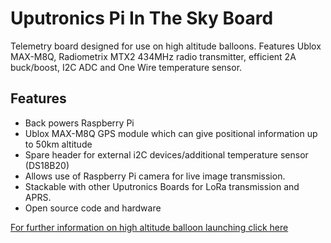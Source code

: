 <!--
---
name: Uputronics Pi In The Sky Board
class: board
type: gps,Radio
formfactor: HAT
manufacturer: Uputronics
description: Radio telemetry board for Raspberry Pi
url: http://www.pi-in-the-sky.com/
buy: https://store.uputronics.com/index.php?route=product/product&path=62&product_id=52
github: https://github.com/piinthesky
schematic: https://github.com/PiInTheSky/pits-hardware/blob/master/PiInTheSky-Mainboard-v2.4.sch
image: 'uputronics-pits.png'
pincount: 40
eeprom: no
power:
  '1':
  '2':
ground:
  '6':
  '9':
  '14':
  '20':
  '25':
  '30':
  '34':
  '39':
pin:
  '3':
    mode: i2c
  '5':
    mode: i2c
  '8':
    mode: UART/MTX2 TXD
  '10':
    mode: UART
  '38':
    name: PPS
  '7':
    name: ONEWIRE
  '11':
    name: MTX2 ENABLE
  '13':
    name: UBLOX SDA Bit Banged
  '15':
    name: UBLOX SCL Bit Banged
  '35':
    name: WARN LED
  '37':
    name: OK LED
i2c:
  '0x00':
    name: ADC
    device: MAXIM MCP3426
-->
# Uputronics Pi In The Sky Board

Telemetry board designed for use on high altitude balloons. Features Ublox MAX-M8Q, Radiometrix MTX2 434MHz radio transmitter, efficient 2A buck/boost, I2C ADC and One Wire temperature sensor.

## Features

* Back powers Raspberry Pi 
* Ublox MAX-M8Q GPS module which can give positional information up to 50km altitude
* Spare header for external i2C devices/additional temperature sensor (DS18B20)
* Allows use of Raspberry Pi camera for live image transmission.
* Stackable with other Uputronics Boards for LoRa transmission and APRS.
* Open source code and hardware

<a href="http://www.daveakerman.com/?p=1732">For further information on high altitude balloon launching click here</a>
